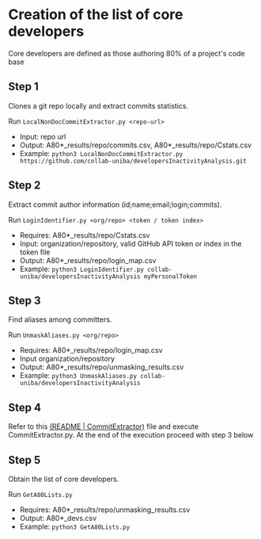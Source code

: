 # Creation of the list of core developers

Core developers are defined as those authoring 80% of a project's code base

## Step 1

Clones a git repo locally and extract commits statistics.

Run `LocalNonDocCommitExtractor.py <repo-url>`
- Input: repo url
- Output: A80*_results/repo/commits.csv, A80*_results/repo/Cstats.csv
- Example: `python3 LocalNonDocCommitExtractor.py https://github.com/collab-uniba/developersInactivityAnalysis.git`

## Step 2

Extract commit author information (id;name;email;login;commits).

Run `LoginIdentifier.py <org/repo> <token / token index>`
- Requires: A80*_results/repo/Cstats.csv 
- Input: organization/repository, valid GitHub API token or index in the token file
- Output: A80*_results/repo/login_map.csv
- Example: `python3 LoginIdentifier.py collab-uniba/developersInactivityAnalysis myPersonalToken`

## Step 3

Find aliases among committers.

Run `UnmaskAliases.py <org/repo>`
- Requires: A80*_results/repo/login_map.csv
- Input organization/repository
- Output: A80*_results/repo/unmasking_results.csv
- Example: `python3 UnmaskAliases.py collab-uniba/developersInactivityAnalysis`

## Step 4
Refer to this [(README | CommitExtractor)](../README.md#L24) file and execute CommitExtractor.py.
At the end of the execution proceed with step 3 below

## Step 5

Obtain the list of core developers.

Run `GetA80Lists.py`
- Requires: A80*_results/repo/unmasking_results.csv
- Output: A80*_devs.csv
- Example: `python3 GetA80Lists.py`
